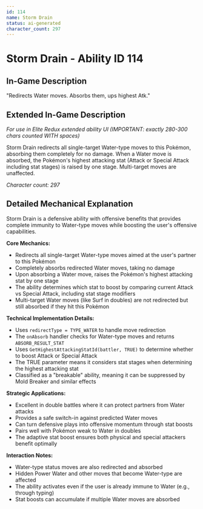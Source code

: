 ```yaml
---
id: 114
name: Storm Drain
status: ai-generated
character_count: 297
---
```


# Storm Drain - Ability ID 114

## In-Game Description
"Redirects Water moves. Absorbs them, ups highest Atk."

## Extended In-Game Description
*For use in Elite Redux extended ability UI (IMPORTANT: exactly 280-300 chars counted WITH spaces)*

Storm Drain redirects all single-target Water-type moves to this Pokémon, absorbing them completely for no damage. When a Water move is absorbed, the Pokémon's highest attacking stat (Attack or Special Attack including stat stages) is raised by one stage. Multi-target moves are unaffected.

*Character count: 297*

## Detailed Mechanical Explanation

Storm Drain is a defensive ability with offensive benefits that provides complete immunity to Water-type moves while boosting the user's offensive capabilities.

**Core Mechanics:**
- Redirects all single-target Water-type moves aimed at the user's partner to this Pokémon
- Completely absorbs redirected Water moves, taking no damage
- Upon absorbing a Water move, raises the Pokémon's highest attacking stat by one stage
- The ability determines which stat to boost by comparing current Attack vs Special Attack, including stat stage modifiers
- Multi-target Water moves (like Surf in doubles) are not redirected but still absorbed if they hit this Pokémon

**Technical Implementation Details:**
- Uses `redirectType = TYPE_WATER` to handle move redirection
- The `onAbsorb` handler checks for Water-type moves and returns `ABSORB_RESULT_STAT`
- Uses `GetHighestAttackingStatId(battler, TRUE)` to determine whether to boost Attack or Special Attack
- The TRUE parameter means it considers stat stages when determining the highest attacking stat
- Classified as a "breakable" ability, meaning it can be suppressed by Mold Breaker and similar effects

**Strategic Applications:**
- Excellent in double battles where it can protect partners from Water attacks
- Provides a safe switch-in against predicted Water moves
- Can turn defensive plays into offensive momentum through stat boosts
- Pairs well with Pokémon weak to Water in doubles
- The adaptive stat boost ensures both physical and special attackers benefit optimally

**Interaction Notes:**
- Water-type status moves are also redirected and absorbed
- Hidden Power Water and other moves that become Water-type are affected
- The ability activates even if the user is already immune to Water (e.g., through typing)
- Stat boosts can accumulate if multiple Water moves are absorbed